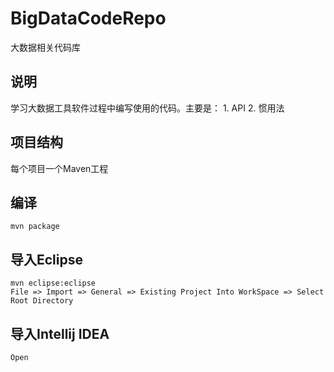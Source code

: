 # BigDataCodeRepo
大数据相关代码库

## 说明
   学习大数据工具软件过程中编写使用的代码。主要是：
      1. API
      2. 惯用法

## 项目结构
   每个项目一个Maven工程

## 编译
```
mvn package
```

## 导入Eclipse
```
mvn eclipse:eclipse
File => Import => General => Existing Project Into WorkSpace => Select Root Directory
```

## 导入Intellij IDEA
```
Open
```

